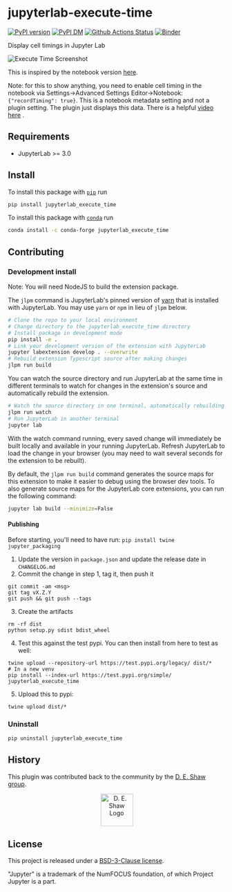 # jupyterlab-execute-time

[![PyPI version][pypi-image]][pypi-url] [![PyPI DM][pypi-dm-image]][pypi-url]
[![Github Actions Status][github-status-image]][github-status-url] [![Binder][binder-image]][binder-url]

Display cell timings in Jupyter Lab

![Execute Time Screenshot](https://github.com/deshaw/jupyterlab-execute-time/blob/master/docs/execute-time-screenshot.png?raw=true)

This is inspired by the notebook version [here](https://github.com/ipython-contrib/jupyter_contrib_nbextensions/blob/master/src/jupyter_contrib_nbextensions/nbextensions/execute_time).

Note: for this to show anything, you need to enable cell timing in the notebook via Settings->Advanced Settings Editor->Notebook: `{"recordTiming": true}`. This is a notebook metadata setting and not a plugin setting. The plugin just displays this data. There is a helpful [video here](https://www.dropbox.com/s/3haak5srdntc79t/edit_settings.mp4?dl=0) .

## Requirements

- JupyterLab >= 3.0

## Install

To install this package with [`pip`](https://pip.pypa.io/en/stable/) run

```bash
pip install jupyterlab_execute_time
```

To install this package with [`conda`](https://docs.conda.io/en/latest/) run

```bash
conda install -c conda-forge jupyterlab_execute_time 
```

## Contributing

### Development install

Note: You will need NodeJS to build the extension package.

The `jlpm` command is JupyterLab's pinned version of
[yarn](https://yarnpkg.com/) that is installed with JupyterLab. You may use
`yarn` or `npm` in lieu of `jlpm` below.

```bash
# Clone the repo to your local environment
# Change directory to the jupyterlab_execute_time directory
# Install package in development mode
pip install -e .
# Link your development version of the extension with JupyterLab
jupyter labextension develop . --overwrite
# Rebuild extension Typescript source after making changes
jlpm run build
```

You can watch the source directory and run JupyterLab at the same time in different terminals to watch for changes in the extension's source and automatically rebuild the extension.

```bash
# Watch the source directory in one terminal, automatically rebuilding when needed
jlpm run watch
# Run JupyterLab in another terminal
jupyter lab
```

With the watch command running, every saved change will immediately be built locally and available in your running JupyterLab. Refresh JupyterLab to load the change in your browser (you may need to wait several seconds for the extension to be rebuilt).

By default, the `jlpm run build` command generates the source maps for this extension to make it easier to debug using the browser dev tools. To also generate source maps for the JupyterLab core extensions, you can run the following command:

```bash
jupyter lab build --minimize=False
```

#### Publishing

Before starting, you'll need to have run: `pip install twine jupyter_packaging`

1. Update the version in `package.json` and update the release date in `CHANGELOG.md`
2. Commit the change in step 1, tag it, then push it
```
git commit -am <msg>
git tag vX.Z.Y
git push && git push --tags
```
3. Create the artifacts
```
rm -rf dist
python setup.py sdist bdist_wheel
```
4. Test this against the test pypi. You can then install from here to test as well:
```
twine upload --repository-url https://test.pypi.org/legacy/ dist/*
# In a new venv
pip install --index-url https://test.pypi.org/simple/ jupyterlab_execute_time
```
5. Upload this to pypi:
```
twine upload dist/*
```

### Uninstall

```bash
pip uninstall jupyterlab_execute_time
```

## History

This plugin was contributed back to the community by the [D. E. Shaw group](https://www.deshaw.com/).

<p align="center">
    <a href="https://www.deshaw.com">
       <img src="https://www.deshaw.com/assets/logos/black_logo_417x125.png" alt="D. E. Shaw Logo" height="75" >
    </a>
</p>

## License

This project is released under a [BSD-3-Clause license](https://github.com/deshaw/jupyterlab-execute-time/blob/master/LICENSE.txt).

"Jupyter" is a trademark of the NumFOCUS foundation, of which Project Jupyter is a part.

[pypi-url]: https://pypi.org/project/jupyterlab-execute-time
[pypi-image]: https://img.shields.io/pypi/v/jupyterlab-execute-time
[pypi-dm-image]: https://img.shields.io/pypi/dm/jupyterlab-execute-time
[github-status-image]: https://github.com/deshaw/jupyterlab-execute-time/workflows/Build/badge.svg
[github-status-url]: https://github.com/deshaw/jupyterlab-execute-time/actions?query=workflow%3ABuild
[binder-image]: https://mybinder.org/badge_logo.svg
[binder-url]: https://mybinder.org/v2/gh/deshaw/jupyterlab-execute-time.git/master?urlpath=lab%2Ftree%2Fnotebooks%2Findex.ipynb
